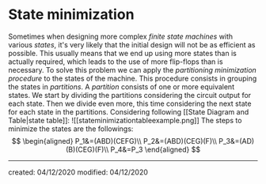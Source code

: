 # State minimization
Sometimes when designing more complex *finite state machines* with various *states*, it's very likely that the initial design will not be as efficient as possible. This usually means that we end up using more states than is actually required, which leads to the use of more flip-flops than is necessary.
To solve this problem we can apply the *partitioning minimization procedure* to the states of the machine. This procedure consists in grouping the states in *partitions*. A *partition* consists of one or more equivalent states. We start by dividing the partitions considering the circuit output for each state. Then we divide even more, this time considering the next state for each state in the partitions. Considering following [[State Diagram and Table|state table]]:
![[stateminimizationtableexample.png]]
The steps to minimize the states are the followings:
$$
\begin{aligned}
P_1&=(ABD)(CEFG)\\
P_2&=(ABD)(CEG)(F)\\
P_3&=(AD)(B)(CEG)(F)\\
P_4&=P_3
\end{aligned}
$$

---

created: 04/12/2020
modified: 04/12/2020
